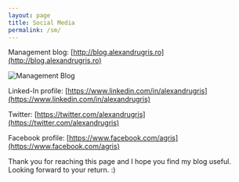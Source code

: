 ```yaml
---
layout: page
title: Social Media
permalink: /sm/
---
```


Management blog: [http://blog.alexandrugris.ro](http://blog.alexandrugris.ro)

![Management Blog]({{site.url}}/assets/management_blog.png)

Linked-In profile: [https://www.linkedin.com/in/alexandrugris](https://www.linkedin.com/in/alexandrugris)

Twitter: [https://twitter.com/alexandrugris](https://twitter.com/alexandrugris)

Facebook profile: [https://www.facebook.com/agris](https://www.facebook.com/agris)

Thank you for reaching this page and I hope you find my blog useful. Looking forward to your return. :)
